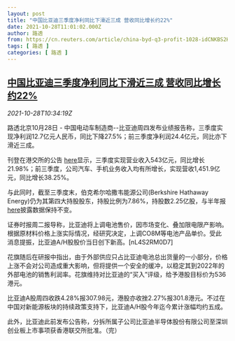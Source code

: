 ```yaml
---
layout: post
title: "中国比亚迪三季度净利同比下滑近三成 营收同比增长约22%"
date: 2021-10-28T11:01:02.000Z
author: 路透
from: https://cn.reuters.com/article/china-byd-q3-profit-1028-idCNKBS2HI1EH
tags: [ 路透 ]
categories: [ 路透 ]
---
```

<!--1635418862000-->
[中国比亚迪三季度净利同比下滑近三成 营收同比增长约22%](https://cn.reuters.com/article/china-byd-q3-profit-1028-idCNKBS2HI1EH)
------

<div>
<div><i>2021-10-28T10:34:19Z</i></div><p>路透北京10月28日 - 中国电动车制造商--比亚迪周四发布业绩报告称，三季度实现净利润12.7亿元人民币，同比下降27.5%；前三季度净利润24.4亿元，同比亦下滑近三成。</p><p>刊登在港交所的公告 <a href="https://www1.hkexnews.hk/listedco/listconews/sehk/2021/1028/2021102800713_c.pdf">here</a>显示，三季度实现营业收入543亿元，同比增长21.98%；前三季度，公司汽车、手机业务收入均有所增长，实现营收1,451.9亿元，同比增长38.25%。</p><p>与此同时，截至三季度末，伯克希尔哈撒韦能源公司(Berkshire Hathaway Energy)仍为其第四大持股股东，持股比例为7.86%，持股数2.25亿股，与半年报 <a href="http://www.szse.cn/disclosure/listed/bulletinDetail/index.html?8919917d-530a-4c22-a14b-c22d006d3957">here</a>披露数据保持不变。</p><p>证券时报周二报导称，比亚迪将上调电池售价，因市场变化、叠加限电限产影响。根据原材料价格上涨实际情况，经研究决定，上调CO8M等电池产品单价。受此消息提振，比亚迪A/H股股价当日创下新高。[nL4S2RM0D7]</p><p>花旗随后在研报中指出，由于外部供应只占比亚迪电池总出货量的一小部分，价格上涨不会对公司造成重大影响，但将提供一个安全的缓冲，以稳定其到2022年的外部电池的销售利润率。花旗维持对比亚迪的“买入”评级，给予港股目标价为536港元。</p><p>比亚迪A股周四收跌4.28%报307.98元，港股亦收挫2.27%报301.8港元。不过在中国对新能源板块的持续政策支持下，比亚迪A/H股今年迄今累计涨幅均约五成。</p><p>此外，比亚迪此前发布公告称，分拆所属子公司比亚迪半导体股份有限公司至深圳创业板上市事项获香港联交所批准。（完）</p>
</div>
